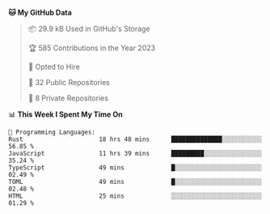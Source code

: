 <!--START_SECTION:waka-->
**🐱 My GitHub Data** 

> 📦 29.9 kB Used in GitHub's Storage 
 > 
> 🏆 585 Contributions in the Year 2023
 > 
> 💼 Opted to Hire
 > 
> 📜 32 Public Repositories 
 > 
> 🔑 8 Private Repositories 
 > 
📊 **This Week I Spent My Time On** 

```text
💬 Programming Languages: 
Rust                     18 hrs 48 mins      ██████████████░░░░░░░░░░░   56.85 % 
JavaScript               11 hrs 39 mins      █████████░░░░░░░░░░░░░░░░   35.24 % 
TypeScript               49 mins             █░░░░░░░░░░░░░░░░░░░░░░░░   02.49 % 
TOML                     49 mins             █░░░░░░░░░░░░░░░░░░░░░░░░   02.48 % 
HTML                     25 mins             ░░░░░░░░░░░░░░░░░░░░░░░░░   01.29 % 
```


<!--END_SECTION:waka-->
